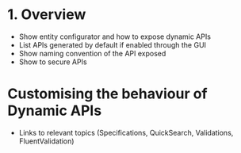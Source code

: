 # 1. Overview

- Show entity configurator and how to expose dynamic APIs
- List APIs generated by default if enabled through the GUI
- Show naming convention of the API exposed
- Show to secure APIs
# Customising the behaviour of Dynamic APIs
- Links to relevant topics (Specifications, QuickSearch, Validations, FluentValidation)
